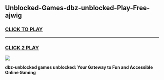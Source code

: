
## Unblocked-Games-dbz-unblocked-Play-Free-ajwig
<h3>
<a href="https://premium76.site?title=dbz-unblocked&ref=21A">CLICK TO PLAY</a></h3>
<hr>

<h3>
<a href="https://premium76.site?title=dbz-unblocked&ref=21A">CLICK 2 PLAY</a>
  
</h3>

<a href="https://premium76.site?title=dbz-unblocked&ref=21A"><img src="https://clearcache.store/games.png"></a>


**dbz-unblocked games unblocked: Your Gateway to Fun and Accessible Online Gaming**
